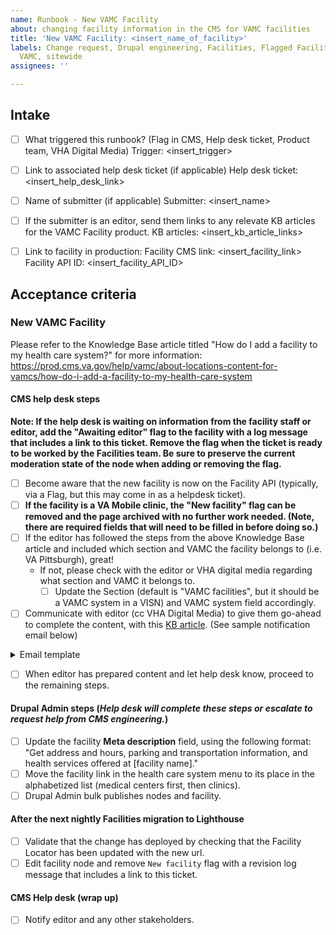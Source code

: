 ```yaml
---
name: Runbook - New VAMC Facility
about: changing facility information in the CMS for VAMC facilities
title: 'New VAMC Facility: <insert_name_of_facility>'
labels: Change request, Drupal engineering, Facilities, Flagged Facilities, User support,
  VAMC, sitewide
assignees: ''

---
```


## Intake
- [ ] What triggered this runbook? (Flag in CMS, Help desk ticket, Product team, VHA Digital Media)
Trigger: <insert_trigger>

- [ ] Link to associated help desk ticket (if applicable)
Help desk ticket: <insert_help_desk_link>

- [ ] Name of submitter (if applicable)
Submitter: <insert_name>

- [ ] If the submitter is an editor, send them links to any relevate KB articles for the VAMC Facility product.
KB articles: <insert_kb_article_links>

- [ ] Link to facility in production:
Facility CMS link: <insert_facility_link>
Facility API ID: <insert_facility_API_ID>

## Acceptance criteria

### New VAMC Facility
Please refer to the Knowledge Base article titled "How do I add a facility to my health care system?" for more information: https://prod.cms.va.gov/help/vamc/about-locations-content-for-vamcs/how-do-i-add-a-facility-to-my-health-care-system

#### CMS help desk steps
**Note: If the help desk is waiting on information from the facility staff or editor, add the "Awaiting editor" flag to the facility with a log message that includes a link to this ticket. Remove the flag when the ticket is ready to be worked by the Facilities team. Be sure to preserve the current moderation state of the node when adding or removing the flag.**
- [ ] Become aware that the new facility is now on the Facility API (typically, via a Flag, but this may come in as a helpdesk ticket).
- [ ] **If the facility is a VA Mobile clinic, the "New facility" flag can be removed and the page archived with no further work needed. (Note, there are required fields that will need to be filled in before doing so.)**
- [ ] If the editor has followed the steps from the above Knowledge Base article and included which section and VAMC the facility belongs to (i.e. VA Pittsburgh), great!
  - If not, please check with the editor or VHA digital media regarding what section and VAMC it belongs to.
    - [ ] Update the Section (default is "VAMC facilities", but it should be a VAMC system in a VISN) and VAMC system field accordingly.
- [ ] Communicate with editor (cc VHA Digital Media) to give them go-ahead to complete the content, with this [KB article](https://prod.cms.va.gov/help/vamc/about-locations-content-for-vamcs/how-do-i-add-a-facility-to-my-health-care-system). (See sample notification email below)

<details><summary>Email template </summary>

```

Hello! You should now be able to edit the draft page for this facility, located at [LINK TO NEW FACILITY DRAFT PAGE ON PROD]

Important: Please make sure that all relevant steps listed within the “How do I add a facility to my health care system?” Knowledge Base article have been completed: https://prod.cms.va.gov/help/vamc/about-locations-content-for-vamcs/how-do-i-add-a-facility-to-my-health-care-system

Once finished, please save this page (and all related VAMC Facility Health Service pages) in the moderation state “Draft." Please do not save them as “Published.”

Please let us know when your draft content is complete, so that we can wrap up the technical process from our end before publishing the new facility to VA.gov. Thanks!

```

</details>

- [ ] When editor has prepared content and let help desk know, proceed to the remaining steps.


#### Drupal Admin steps (_Help desk will complete these steps or escalate to request help from CMS engineering._)
- [ ] Update the facility **Meta description** field, using the following format: "Get address and hours, parking and transportation information, and health services offered at [facility name]."
- [ ] Move the facility link in the health care system menu to its place in the alphabetized list (medical centers first, then clinics).
- [ ] Drupal Admin bulk publishes nodes and facility.

#### After the next nightly Facilities migration to Lighthouse
- [ ] Validate that the change has deployed by checking that the Facility Locator has been updated with the new url.
- [ ] Edit facility node and remove `New facility` flag with a revision log message that includes a link to this ticket.

#### CMS Help desk (wrap up)
- [ ] Notify editor and any other stakeholders.
